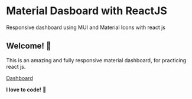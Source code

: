 # Material Dasboard with ReactJS 
Responsive dashboard using MUI and Material Icons with react js


## Welcome! 👋

This is an amazing and fully responsive material dashboard, for practicing react js.

[Dashboard](https://user-images.githubusercontent.com/45151760/172657849-37dd8497-0090-489c-a7fe-0484a0b893fb.jpeg)


**I love to code!** 🚀



